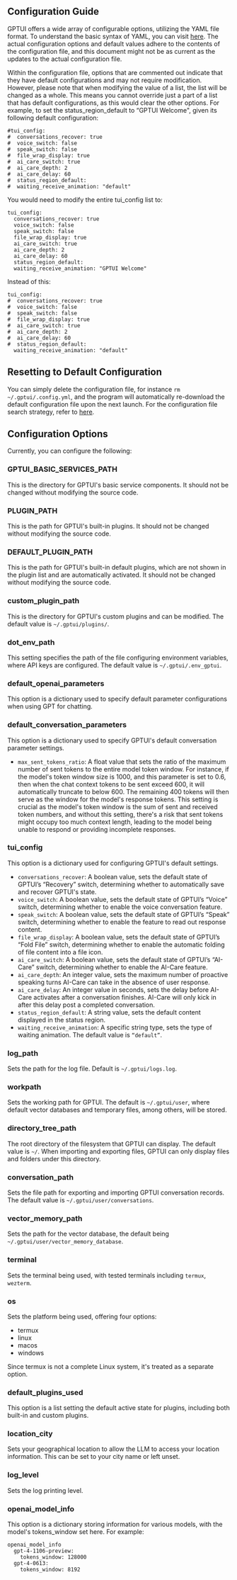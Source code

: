 ## Configuration Guide

GPTUI offers a wide array of configurable options, utilizing the YAML file format.
To understand the basic syntax of YAML, you can visit [here](https://docs.ansible.com/ansible/latest/reference_appendices/YAMLSyntax.html).
The actual configuration options and default values adhere to the contents of the configuration file,
and this document might not be as current as the updates to the actual configuration file.

Within the configuration file, options that are commented out indicate that they have default configurations
and may not require modification. However, please note that when modifying the value of a list,
the list will be changed as a whole. This means you cannot override just a part of a list that has default configurations,
as this would clear the other options. For example, to set the status_region_default to “GPTUI Welcome",
given its following default configuration:
```
#tui_config:
#  conversations_recover: true
#  voice_switch: false
#  speak_switch: false
#  file_wrap_display: true
#  ai_care_switch: true
#  ai_care_depth: 2
#  ai_care_delay: 60
#  status_region_default:
#  waiting_receive_animation: "default"
```
You would need to modify the entire tui_config list to:
```
tui_config:
  conversations_recover: true
  voice_switch: false
  speak_switch: false
  file_wrap_display: true
  ai_care_switch: true
  ai_care_depth: 2
  ai_care_delay: 60
  status_region_default:
  waiting_receive_animation: "GPTUI Welcome"
```
Instead of this:
```
tui_config:
#  conversations_recover: true
#  voice_switch: false
#  speak_switch: false
#  file_wrap_display: true
#  ai_care_switch: true
#  ai_care_depth: 2
#  ai_care_delay: 60
#  status_region_default:
  waiting_receive_animation: "default"
```

## Resetting to Default Configuration

You can simply delete the configuration file, for instance `rm ~/.gptui/.config.yml`, and the program will automatically
re-download the default configuration file upon the next launch.
For the configuration file search strategy, refer to [here](https://github.com/happyapplehorse/gptui/blob/main/README.md#installation).

## Configuration Options

Currently, you can configure the following:

### GPTUI_BASIC_SERVICES_PATH

This is the directory for GPTUI's basic service components. It should not be changed without modifying the source code.

### PLUGIN_PATH

This is the path for GPTUI's built-in plugins. It should not be changed without modifying the source code.

### DEFAULT_PLUGIN_PATH

This is the path for GPTUI's built-in default plugins, which are not shown in the plugin list and are automatically activated.
It should not be changed without modifying the source code.

### custom_plugin_path

This is the directory for GPTUI's custom plugins and can be modified. The default value is `~/.gptui/plugins/`.

### dot_env_path

This setting specifies the path of the file configuring environment variables, where API keys are configured.
The default value is `~/.gptui/.env_gptui`.

### default_openai_parameters

This option is a dictionary used to specify default parameter configurations when using GPT for chatting.

### default_conversation_parameters

This option is a dictionary used to specify GPTUI's default conversation parameter settings.
- `max_sent_tokens_ratio`: A float value that sets the ratio of the maximum number of sent tokens to the
entire model token window. For instance, if the model's token window size is 1000, and this parameter is set to 0.6,
then when the chat context tokens to be sent exceed 600, it will automatically truncate to below 600.
The remaining 400 tokens will then serve as the window for the model's response tokens. This setting is crucial
as the model's token window is the sum of sent and received token numbers, and without this setting,
there's a risk that sent tokens might occupy too much context length, leading to the model being unable to
respond or providing incomplete responses.

### tui_config

This option is a dictionary used for configuring GPTUI's default settings.
- `conversations_recover`: A boolean value, sets the default state of GPTUI’s “Recovery” switch,
determining whether to automatically save and recover GPTUI's state.
- `voice_switch`: A boolean value, sets the default state of GPTUI’s “Voice” switch,
determining whether to enable the voice conversation feature.
- `speak_switch`: A boolean value, sets the default state of GPTUI’s “Speak” switch,
determining whether to enable the feature to read out response content.
- `file_wrap_display`: A boolean value, sets the default state of GPTUI’s “Fold File” switch,
determining whether to enable the automatic folding of file content into a file icon.
- `ai_care_switch`: A boolean value, sets the default state of GPTUI’s “AI-Care” switch,
determining whether to enable the AI-Care feature.
- `ai_care_depth`: An integer value, sets the maximum number of proactive speaking turns AI-Care can take
in the absence of user response.
- `ai_care_delay`: An integer value in seconds, sets the delay before AI-Care activates after a conversation finishes.
AI-Care will only kick in after this delay post a completed conversation.
- `status_region_default`: A string value, sets the default content displayed in the status region.
- `waiting_receive_animation`: A specific string type, sets the type of waiting animation. The default value is `“default”`.

### log_path

Sets the path for the log file. Default is `~/.gptui/logs.log`.

### workpath

Sets the working path for GPTUI. The default is `~/.gptui/user`, where default vector databases and temporary files,
among others, will be stored.

### directory_tree_path

The root directory of the filesystem that GPTUI can display. The default value is `~/`.
When importing and exporting files, GPTUI can only display files and folders under this directory.

### conversation_path

Sets the file path for exporting and importing GPTUI conversation records. The default value is `~/.gptui/user/conversations`.

### vector_memory_path

Sets the path for the vector database, the default being `~/.gptui/user/vector_memory_database`.

### terminal

Sets the terminal being used, with tested terminals including `termux`, `wezterm`.

### os

Sets the platform being used, offering four options:
- termux
- linux
- macos
- windows

Since termux is not a complete Linux system, it's treated as a separate option.

### default_plugins_used

This option is a list setting the default active state for plugins, including both built-in and custom plugins.

### location_city

Sets your geographical location to allow the LLM to access your location information.
This can be set to your city name or left unset.

### log_level

Sets the log printing level.

### openai_model_info

This option is a dictionary storing information for various models, with the model's tokens_window set here.
For example:
```
openai_model_info
  gpt-4-1106-preview:
    tokens_window: 128000
  gpt-4-0613:
    tokens_window: 8192
```
